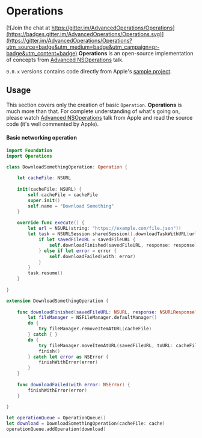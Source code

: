 # Operations

[![Join the chat at https://gitter.im/AdvancedOperations/Operations](https://badges.gitter.im/AdvancedOperations/Operations.svg)](https://gitter.im/AdvancedOperations/Operations?utm_source=badge&utm_medium=badge&utm_campaign=pr-badge&utm_content=badge)
**Operations** is an open-source implementation of concepts from [Advanced NSOperations](https://developer.apple.com/videos/play/wwdc2015/226/) talk.

`0.0.x` versions contains code directly from Apple's [sample project](https://developer.apple.com/sample-code/wwdc/2015/downloads/Advanced-NSOperations.zip).

## Usage

This section covers only the creation of basic `Operation`. **Operations** is much more than that. For complete understanding of what's going on, please watch [Advanced NSOperations](https://developer.apple.com/videos/play/wwdc2015/226/) talk from Apple and read the source code (it's well commented by Apple).

#### Basic networking operation

```swift
import Foundation
import Operations

class DownloadSomethingOperation: Operation {
    
    let cacheFile: NSURL
    
    init(cacheFile: NSURL) {
        self.cacheFile = cacheFile
        super.init()
        self.name = "Download Something"
    }
    
    override func execute() {
        let url = NSURL(string: "https://example.com/file.json")!
        let task = NSURLSession.sharedSession().downloadTaskWithURL(url) { (savedFileURL, response, error) in
            if let savedFileURL = savedFileURL {
                self.downloadFinished(savedFileURL, response: response)
            } else if let error = error {
                self.downloadFailed(with: error)
            }
        }
        task.resume()
    }
    
}

extension DownloadSomethingOperation {
    
    func downloadFinished(savedFileURL: NSURL, response: NSURLResponse?) {
        let fileManager = NSFileManager.defaultManager()
        do {
            try fileManager.removeItemAtURL(cacheFile)
        } catch { }
        do {
            try fileManager.moveItemAtURL(savedFileURL, toURL: cacheFile)
            finish()
        } catch let error as NSError {
            finishWithError(error)
        }
    }
    
    func downloadFailed(with error: NSError) {
        finishWithError(error)
    }
    
}
```

```swift
let operationQueue = OperationQueue()
let download = DownloadSomethingOperation(cacheFile: cache)
operationQueue.addOperation(download)
```
